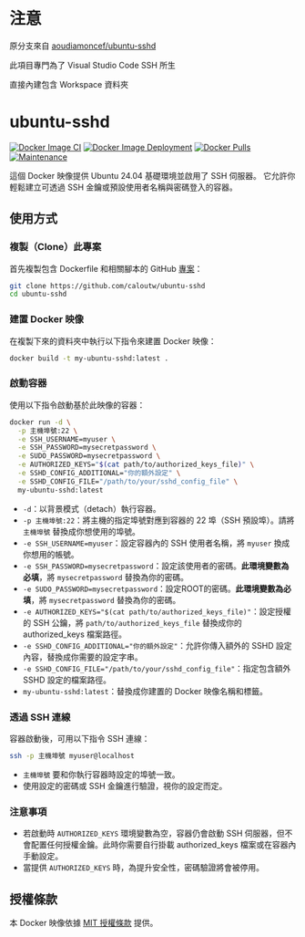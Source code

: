 # 注意
原分支來自 [aoudiamoncef/ubuntu-sshd](https://github.com/aoudiamoncef/ubuntu-sshd)

此項目專門為了 Visual Studio Code SSH 所生

直接內建包含 Workspace 資料夾

# ubuntu-sshd

[![Docker Image CI](https://github.com/aoudiamoncef/ubuntu-sshd/actions/workflows/ci.yml/badge.svg)](https://github.com/aoudiamoncef/ubuntu-sshd/actions/workflows/ci.yml)
[![Docker Image Deployment](https://github.com/aoudiamoncef/ubuntu-sshd/actions/workflows/cd.yml/badge.svg)](https://github.com/aoudiamoncef/ubuntu-sshd/actions/workflows/cd.yml)
[![Docker Pulls](https://img.shields.io/docker/pulls/aoudiamoncef/ubuntu-sshd.svg)](https://hub.docker.com/r/aoudiamoncef/ubuntu-sshd)
[![Maintenance](https://img.shields.io/badge/Maintained-Yes-green.svg)](https://github.com/aoudiamoncef/ubuntu-sshd)

這個 Docker 映像提供 Ubuntu 24.04 基礎環境並啟用了 SSH 伺服器。
它允許你輕鬆建立可透過 SSH 金鑰或預設使用者名稱與密碼登入的容器。

## 使用方式

### 複製（Clone）此專案

首先複製包含 Dockerfile 和相關腳本的 GitHub [專案](https://github.com/aoudiamoncef/ubuntu-sshd)：

```bash
git clone https://github.com/caloutw/ubuntu-sshd
cd ubuntu-sshd
```

### 建置 Docker 映像

在複製下來的資料夾中執行以下指令來建置 Docker 映像：

```bash
docker build -t my-ubuntu-sshd:latest .
```

### 啟動容器

使用以下指令啟動基於此映像的容器：

```bash
docker run -d \
  -p 主機埠號:22 \
  -e SSH_USERNAME=myuser \
  -e SSH_PASSWORD=mysecretpassword \
  -e SUDO_PASSWORD=mysecretpassword \
  -e AUTHORIZED_KEYS="$(cat path/to/authorized_keys_file)" \
  -e SSHD_CONFIG_ADDITIONAL="你的額外設定" \
  -e SSHD_CONFIG_FILE="/path/to/your/sshd_config_file" \
  my-ubuntu-sshd:latest
```

* `-d`：以背景模式（detach）執行容器。
* `-p 主機埠號:22`：將主機的指定埠號對應到容器的 22 埠（SSH 預設埠）。請將 `主機埠號` 替換成你想使用的埠號。
* `-e SSH_USERNAME=myuser`：設定容器內的 SSH 使用者名稱，將 `myuser` 換成你想用的帳號。
* `-e SSH_PASSWORD=mysecretpassword`：設定該使用者的密碼。**此環境變數為必填**，將 `mysecretpassword` 替換為你的密碼。
* `-e SUDO_PASSWORD=mysecretpassword`：設定ROOT的密碼。**此環境變數為必填**，將 `mysecretpassword` 替換為你的密碼。
* `-e AUTHORIZED_KEYS="$(cat path/to/authorized_keys_file)"`：設定授權的 SSH 公鑰，將 `path/to/authorized_keys_file` 替換成你的 authorized\_keys 檔案路徑。
* `-e SSHD_CONFIG_ADDITIONAL="你的額外設定"`：允許你傳入額外的 SSHD 設定內容，替換成你需要的設定字串。
* `-e SSHD_CONFIG_FILE="/path/to/your/sshd_config_file"`：指定包含額外 SSHD 設定的檔案路徑。
* `my-ubuntu-sshd:latest`：替換成你建置的 Docker 映像名稱和標籤。

### 透過 SSH 連線

容器啟動後，可用以下指令 SSH 連線：

```bash
ssh -p 主機埠號 myuser@localhost
```

* `主機埠號` 要和你執行容器時設定的埠號一致。
* 使用設定的密碼或 SSH 金鑰進行驗證，視你的設定而定。

### 注意事項

* 若啟動時 `AUTHORIZED_KEYS` 環境變數為空，容器仍會啟動 SSH 伺服器，但不會配置任何授權金鑰。此時你需要自行掛載 authorized\_keys 檔案或在容器內手動設定。
* 當提供 `AUTHORIZED_KEYS` 時，為提升安全性，密碼驗證將會被停用。

## 授權條款

本 Docker 映像依據 [MIT 授權條款](LICENSE) 提供。
